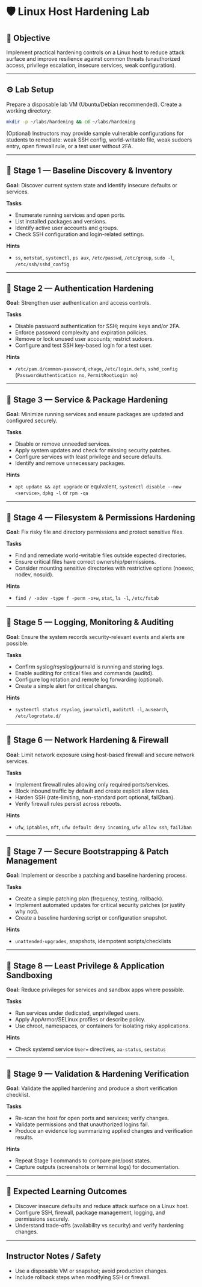# 🛡️ Linux Host Hardening Lab

## 🎯 Objective

Implement practical hardening controls on a Linux host to reduce attack surface and improve resilience against common threats (unauthorized access, privilege escalation, insecure services, weak configuration).

---

## ⚙️ Lab Setup

Prepare a disposable lab VM (Ubuntu/Debian recommended). Create a working directory:

```bash
mkdir -p ~/labs/hardening && cd ~/labs/hardening
```

(Optional) Instructors may provide sample vulnerable configurations for students to remediate: weak SSH config, world-writable file, weak sudoers entry, open firewall rule, or a test user without 2FA.

---

## 🧩 Stage 1 — Baseline Discovery & Inventory

**Goal:** Discover current system state and identify insecure defaults or services.

**Tasks**

* Enumerate running services and open ports.
* List installed packages and versions.
* Identify active user accounts and groups.
* Check SSH configuration and login-related settings.

**Hints**

* `ss`, `netstat`, `systemctl`, `ps aux`, `/etc/passwd`, `/etc/group`, `sudo -l`, `/etc/ssh/sshd_config`

---

## 🧩 Stage 2 — Authentication Hardening

**Goal:** Strengthen user authentication and access controls.

**Tasks**

* Disable password authentication for SSH; require keys and/or 2FA.
* Enforce password complexity and expiration policies.
* Remove or lock unused user accounts; restrict sudoers.
* Configure and test SSH key-based login for a test user.

**Hints**

* `/etc/pam.d/common-password`, `chage`, `/etc/login.defs`, `sshd_config` (`PasswordAuthentication no`, `PermitRootLogin no`)

---

## 🧩 Stage 3 — Service & Package Hardening

**Goal:** Minimize running services and ensure packages are updated and configured securely.

**Tasks**

* Disable or remove unneeded services.
* Apply system updates and check for missing security patches.
* Configure services with least privilege and secure defaults.
* Identify and remove unnecessary packages.

**Hints**

* `apt update && apt upgrade` or equivalent, `systemctl disable --now <service>`, `dpkg -l` or `rpm -qa`

---

## 🧩 Stage 4 — Filesystem & Permissions Hardening

**Goal:** Fix risky file and directory permissions and protect sensitive files.

**Tasks**

* Find and remediate world-writable files outside expected directories.
* Ensure critical files have correct ownership/permissions.
* Consider mounting sensitive directories with restrictive options (noexec, nodev, nosuid).

**Hints**

* `find / -xdev -type f -perm -o+w`, `stat`, `ls -l`, `/etc/fstab`

---

## 🧩 Stage 5 — Logging, Monitoring & Auditing

**Goal:** Ensure the system records security-relevant events and alerts are possible.

**Tasks**

* Confirm syslog/rsyslog/journald is running and storing logs.
* Enable auditing for critical files and commands (auditd).
* Configure log rotation and remote log forwarding (optional).
* Create a simple alert for critical changes.

**Hints**

* `systemctl status rsyslog`, `journalctl`, `auditctl -l`, `ausearch`, `/etc/logrotate.d/`

---

## 🧩 Stage 6 — Network Hardening & Firewall

**Goal:** Limit network exposure using host-based firewall and secure network services.

**Tasks**

* Implement firewall rules allowing only required ports/services.
* Block inbound traffic by default and create explicit allow rules.
* Harden SSH (rate-limiting, non-standard port optional, fail2ban).
* Verify firewall rules persist across reboots.

**Hints**

* `ufw`, `iptables`, `nft`, `ufw default deny incoming`, `ufw allow ssh`, `fail2ban`

---

## 🧩 Stage 7 — Secure Bootstrapping & Patch Management

**Goal:** Implement or describe a patching and baseline hardening process.

**Tasks**

* Create a simple patching plan (frequency, testing, rollback).
* Implement automated updates for critical security patches (or justify why not).
* Create a baseline hardening script or configuration snapshot.

**Hints**

* `unattended-upgrades`, snapshots, idempotent scripts/checklists

---

## 🧩 Stage 8 — Least Privilege & Application Sandboxing

**Goal:** Reduce privileges for services and sandbox apps where possible.

**Tasks**

* Run services under dedicated, unprivileged users.
* Apply AppArmor/SELinux profiles or describe policy.
* Use chroot, namespaces, or containers for isolating risky applications.

**Hints**

* Check systemd service `User=` directives, `aa-status`, `sestatus`

---

## 🧩 Stage 9 — Validation & Hardening Verification

**Goal:** Validate the applied hardening and produce a short verification checklist.

**Tasks**

* Re-scan the host for open ports and services; verify changes.
* Validate permissions and that unauthorized logins fail.
* Produce an evidence log summarizing applied changes and verification results.

**Hints**

* Repeat Stage 1 commands to compare pre/post states.
* Capture outputs (screenshots or terminal logs) for documentation.

---

## 🧠 Expected Learning Outcomes

* Discover insecure defaults and reduce attack surface on a Linux host.
* Configure SSH, firewall, package management, logging, and permissions securely.
* Understand trade-offs (availability vs security) and verify hardening changes.

---

## Instructor Notes / Safety

* Use a disposable VM or snapshot; avoid production changes.
* Include rollback steps when modifying SSH or firewall.
